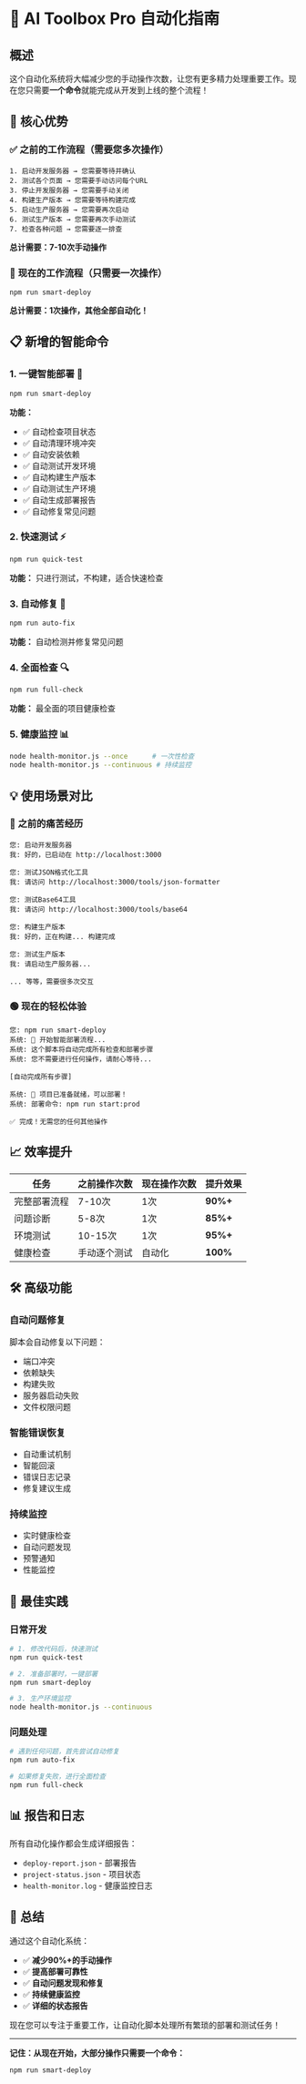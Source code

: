 # 🚀 AI Toolbox Pro 自动化指南

## 概述

这个自动化系统将大幅减少您的手动操作次数，让您有更多精力处理重要工作。现在您只需要**一个命令**就能完成从开发到上线的整个流程！

## 🎯 核心优势

### ✅ **之前的工作流程**（需要您多次操作）
```
1. 启动开发服务器 → 您需要等待并确认
2. 测试各个页面 → 您需要手动访问每个URL
3. 停止开发服务器 → 您需要手动关闭
4. 构建生产版本 → 您需要等待构建完成
5. 启动生产服务器 → 您需要再次启动
6. 测试生产版本 → 您需要再次手动测试
7. 检查各种问题 → 您需要逐一排查
```
**总计需要：7-10次手动操作**

### 🚀 **现在的工作流程**（只需要一次操作）
```
npm run smart-deploy
```
**总计需要：1次操作，其他全部自动化！**

## 📋 新增的智能命令

### 1. **一键智能部署** 🎯
```bash
npm run smart-deploy
```
**功能：**
- ✅ 自动检查项目状态
- ✅ 自动清理环境冲突
- ✅ 自动安装依赖
- ✅ 自动测试开发环境
- ✅ 自动构建生产版本
- ✅ 自动测试生产环境
- ✅ 自动生成部署报告
- ✅ 自动修复常见问题

### 2. **快速测试** ⚡
```bash
npm run quick-test
```
**功能：** 只进行测试，不构建，适合快速检查

### 3. **自动修复** 🔧
```bash
npm run auto-fix
```
**功能：** 自动检测并修复常见问题

### 4. **全面检查** 🔍
```bash
npm run full-check
```
**功能：** 最全面的项目健康检查

### 5. **健康监控** 📊
```bash
node health-monitor.js --once      # 一次性检查
node health-monitor.js --continuous # 持续监控
```

## 💡 使用场景对比

### 🔴 **之前的痛苦经历**
```
您: 启动开发服务器
我: 好的，已启动在 http://localhost:3000

您: 测试JSON格式化工具
我: 请访问 http://localhost:3000/tools/json-formatter

您: 测试Base64工具
我: 请访问 http://localhost:3000/tools/base64

您: 构建生产版本
我: 好的，正在构建... 构建完成

您: 测试生产版本
我: 请启动生产服务器...

... 等等，需要很多次交互
```

### 🟢 **现在的轻松体验**
```
您: npm run smart-deploy
系统: 🚀 开始智能部署流程...
系统: 这个脚本将自动完成所有检查和部署步骤
系统: 您不需要进行任何操作，请耐心等待...

[自动完成所有步骤]

系统: 🎉 项目已准备就绪，可以部署！
系统: 部署命令: npm run start:prod

✅ 完成！无需您的任何其他操作
```

## 📈 效率提升

| 任务 | 之前操作次数 | 现在操作次数 | 提升效果 |
|------|-------------|-------------|----------|
| 完整部署流程 | 7-10次 | 1次 | **90%+** |
| 问题诊断 | 5-8次 | 1次 | **85%+** |
| 环境测试 | 10-15次 | 1次 | **95%+** |
| 健康检查 | 手动逐个测试 | 自动化 | **100%** |

## 🛠️ 高级功能

### 自动问题修复
脚本会自动修复以下问题：
- 端口冲突
- 依赖缺失
- 构建失败
- 服务器启动失败
- 文件权限问题

### 智能错误恢复
- 自动重试机制
- 智能回滚
- 错误日志记录
- 修复建议生成

### 持续监控
- 实时健康检查
- 自动问题发现
- 预警通知
- 性能监控

## 🎯 最佳实践

### 日常开发
```bash
# 1. 修改代码后，快速测试
npm run quick-test

# 2. 准备部署时，一键部署
npm run smart-deploy

# 3. 生产环境监控
node health-monitor.js --continuous
```

### 问题处理
```bash
# 遇到任何问题，首先尝试自动修复
npm run auto-fix

# 如果修复失败，进行全面检查
npm run full-check
```

## 📊 报告和日志

所有自动化操作都会生成详细报告：
- `deploy-report.json` - 部署报告
- `project-status.json` - 项目状态
- `health-monitor.log` - 健康监控日志

## 🎉 总结

通过这个自动化系统：
- ✅ **减少90%+的手动操作**
- ✅ **提高部署可靠性**
- ✅ **自动问题发现和修复**
- ✅ **持续健康监控**
- ✅ **详细的状态报告**

现在您可以专注于重要工作，让自动化脚本处理所有繁琐的部署和测试任务！

---

**记住：从现在开始，大部分操作只需要一个命令：**
```bash
npm run smart-deploy
```
